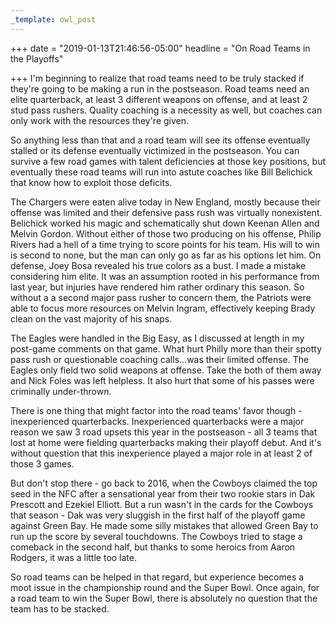 ```yaml
---
_template: owl_post
---
```



+++
date = "2019-01-13T21:46:56-05:00"
headline = "On Road Teams in the Playoffs"

+++
I'm beginning to realize that road teams need to be truly stacked if they're going to be making a run in the postseason. Road teams need an elite quarterback, at least 3 different weapons on offense, and at least 2 stud pass rushers. Quality coaching is a necessity as well, but coaches can only work with the resources they're given.

So anything less than that and a road team will see its offense eventually stalled or its defense eventually victimized in the postseason. You can survive a few road games with talent deficiencies at those key positions, but eventually these road teams will run into astute coaches like Bill Belichick that know how to exploit those deficits.

The Chargers were eaten alive today in New England, mostly because their offense was limited and their defensive pass rush was virtually nonexistent. Belichick worked his magic and schematically shut down Keenan Allen and Melvin Gordon. Without either of those two producing on his offense, Philip Rivers had a hell of a time trying to score points for his team. His will to win is second to none, but the man can only go as far as his options let him. On defense, Joey Bosa revealed his true colors as a bust. I made a mistake considering him elite. It was an assumption rooted in his performance from last year, but injuries have rendered him rather ordinary this season. So without a a second major pass rusher to concern them, the Patriots were able to focus more resources on Melvin Ingram, effectively keeping Brady clean on the vast majority of his snaps.

The Eagles were handled in the Big Easy, as I discussed at length in my post-game comments on that game. What hurt Philly more than their spotty pass rush or questionable coaching calls...was their limited offense. The Eagles only field two solid weapons at offense. Take the both of them away and Nick Foles was left helpless. It also hurt that some of his passes were criminally under-thrown.

There is one thing that might factor into the road teams' favor though - inexperienced quarterbacks. Inexperienced quarterbacks were a major reason we saw 3 road upsets this year in the postseason - all 3 teams that lost at home were fielding quarterbacks making their playoff debut. And it's without question that this inexperience played a major role in at least 2 of those 3 games. 

But don't stop there - go back to 2016, when the Cowboys claimed the top seed in the NFC after a sensational year from their two rookie stars in Dak Prescott and Ezekiel Elliott. But a run wasn't in the cards for the Cowboys that season - Dak was very sluggish in the first half of the playoff game against Green Bay. He made some silly mistakes that allowed Green Bay to run up the score by several touchdowns. The Cowboys tried to stage a comeback in the second half, but thanks to some heroics from Aaron Rodgers, it was a little too late.

So road teams can be helped in that regard, but experience becomes a moot issue in the championship round and the Super Bowl. Once again, for a road team to win the Super Bowl, there is absolutely no question that the team has to be stacked.
